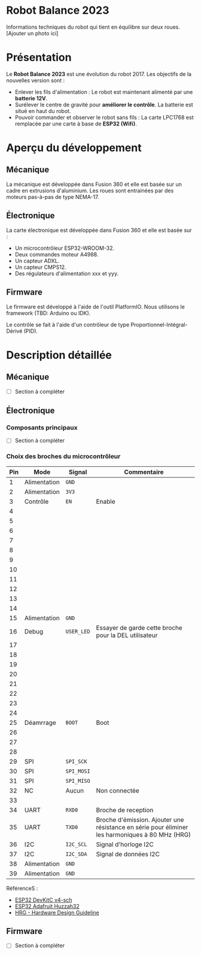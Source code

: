 # Robot Balance 2023

Informations techniques du robot qui tient en équilibre sur deux roues.
[Ajouter un photo ici]

# Présentation

Le **Robot Balance 2023** est une évolution du robot 2017. Les objectifs de la nouvelles version sont :
* Enlever les fils d'alimentation : Le robot est maintenant alimenté par une **batterie 12V**.
* Surélever le centre de gravité pour **améliorer le contrôle**. La batterie est situé en haut du robot.
* Pouvoir commander et observer le robot sans fils : La carte LPC1768 est remplacée par une carte à base de **ESP32 (Wifi)**.

# Aperçu du développement

## Mécanique 

La mécanique est développée dans Fusion 360 et elle est basée sur un cadre en extrusions d'aluminium.
Les roues sont entrainées par des moteurs pas-à-pas de type NEMA-17.

## Électronique

La carte électronique est développée dans Fusion 360 et elle est basée sur :
* Un microcontrôleur ESP32-WROOM-32.
* Deux commandes moteur A4988.
* Un capteur ADXL.
* Un capteur CMPS12.
* Des régulateurs d'alimentation xxx et yyy.

## Firmware

Le firmware est développé à l'aide de l'outil PlatformIO. Nous utilisons le framework (TBD: Arduino ou IDK).

Le contrôle se fait à l'aide d'un contrôleur de type Proportionnel-Intégral-Dérivé (PID).

# Description détaillée

## Mécanique 

* [ ] Section à compléter

## Électronique

### Composants principaux

* [ ] Section à compléter

### Choix des broches du microcontrôleur

| Pin | Mode | Signal | Commentaire |
| --- | --- | --- | --- |
| 1 | Alimentation | `GND` | |
| 2 | Alimentation | `3V3` | |
| 3 | Contrôle | `EN` | Enable |
| 4 |   |
| 5 |   |
| 6 |   |
| 7 |   |
| 8 |   |
| 9 |   |
| 10 |   |
| 11 |   |
| 12 |   |
| 13 |   |
| 14 |   |
| 15 | Alimentation | `GND` | |
| 16 | Debug | `USER_LED` | Essayer de garde cette broche pour la DEL utilisateur |
| 17 |   |
| 18 |   |
| 19 |   |
| 20 |   |
| 21 |   |
| 22 |   |
| 23 |   |
| 24 |   |
| 25 | Déamrrage | `BOOT` | Boot |
| 26 |   |
| 27 |   |
| 28 |   |
| 29 | SPI | `SPI_SCK` | |
| 30 | SPI | `SPI_MOSI` | |
| 31 | SPI | `SPI_MISO` | |
| 32 | NC | Aucun | Non connectée |
| 33 |   |
| 34 | UART | `RXD0` | Broche de reception |
| 35 | UART | `TXD0` | Broche d'émission. Ajouter une résistance en série pour éliminer les harmoniques à 80 MHz (HRG) |
| 36 | I2C | `I2C_SCL` | Signal d'horloge I2C |
| 37 | I2C | `I2C_SDA` | Signal de données I2C |
| 38 | Alimentation | `GND` | |
| 39 | Alimentation | `GND` | |

RéférenceS : 
* [ESP32 DevKitC v4-sch](https://dl.espressif.com/dl/schematics/esp32_devkitc_v4-sch.pdf)
* [ESP32 Adafruit Huzzah32](https://learn.adafruit.com/adafruit-huzzah32-esp32-feather)
* [HRG - Hardware Design Guideline](https://www.espressif.com/sites/default/files/documentation/esp32_hardware_design_guidelines_en.pdf)

## Firmware

* [ ] Section à compléter
